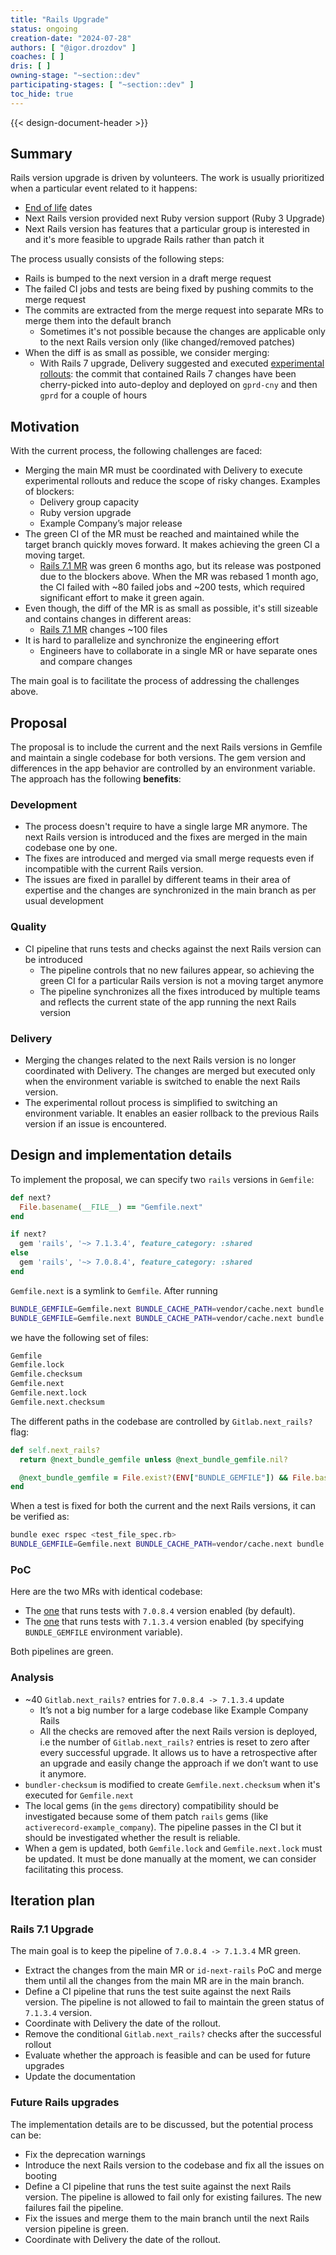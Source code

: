 ```yaml
---
title: "Rails Upgrade"
status: ongoing
creation-date: "2024-07-28"
authors: [ "@igor.drozdov" ]
coaches: [ ]
dris: [ ]
owning-stage: "~section::dev"
participating-stages: [ "~section::dev" ]
toc_hide: true
---
```


<!-- This renders the design document header on the detail page, so don't remove it-->
{{< design-document-header >}}

## Summary

Rails version upgrade is driven by volunteers. The work is usually prioritized when a particular event related to it happens:

- [End of life](https://endoflife.date/rails) dates
- Next Rails version provided next Ruby version support (Ruby 3 Upgrade)
- Next Rails version has features that a particular group is interested in and it's more feasible to upgrade Rails rather than patch it

The process usually consists of the following steps:

- Rails is bumped to the next version in a draft merge request
- The failed CI jobs and tests are being fixed by pushing commits to the merge request
- The commits are extracted from the merge request into separate MRs to merge them into the default branch
  - Sometimes it's not possible because the changes are applicable only to the next Rails version only (like changed/removed patches)
- When the diff is as small as possible, we consider merging:
  - With Rails 7 upgrade, Delivery suggested and executed [experimental rollouts](https://example_company.com/groups/example_company-org/-/epics/7875#note_1341821006): the commit that contained Rails 7 changes have been cherry-picked into auto-deploy and deployed on `gprd-cny` and then `gprd` for a couple of hours

## Motivation

With the current process, the following challenges are faced:

- Merging the main MR must be coordinated with Delivery to execute experimental rollouts and reduce the scope of risky changes. Examples of blockers:
  - Delivery group capacity
  - Ruby version upgrade
  - Example Company’s major release
- The green CI of the MR must be reached and maintained while the target branch quickly moves forward. It makes achieving the green CI a moving target.
  - [Rails 7.1 MR](https://example_company.com/example_company-org/example_company/-/merge_requests/124004) was green 6 months ago, but its release was postponed due to the blockers above. When the MR was rebased 1 month ago, the CI failed with ~80 failed jobs and ~200 tests, which required significant effort to make it green again.
- Even though, the diff of the MR is as small as possible, it's still sizeable and contains changes in different areas:
  - [Rails 7.1 MR](https://example_company.com/example_company-org/example_company/-/merge_requests/124004) changes ~100 files
- It is hard to parallelize and synchronize the engineering effort
  - Engineers have to collaborate in a single MR or have separate ones and compare changes

The main goal is to facilitate the process of addressing the challenges above.

## Proposal

The proposal is to include the current and the next Rails versions in Gemfile and maintain a single codebase for both versions. The gem version and differences in the app behavior are controlled by an environment variable. The approach has the following **benefits**:

### Development

- The process doesn't require to have a single large MR anymore. The next Rails version is introduced and the fixes are merged in the main codebase one by one.
- The fixes are introduced and merged via small merge requests even if incompatible with the current Rails version.
- The issues are fixed in parallel by different teams in their area of expertise and the changes are synchronized in the main branch as per usual development

### Quality

- CI pipeline that runs tests and checks against the next Rails version can be introduced
  - The pipeline controls that no new failures appear, so achieving the green CI for a particular Rails version is not a moving target anymore
  - The pipeline synchronizes all the fixes introduced by multiple teams and reflects the current state of the app running the next Rails version

### Delivery

- Merging the changes related to the next Rails version is no longer coordinated with Delivery. The changes are merged but executed only when the environment variable is switched to enable the next Rails version.
- The experimental rollout process is simplified to switching an environment variable. It enables an easier rollback to the previous Rails version if an issue is encountered.

## Design and implementation details

To implement the proposal, we can specify two `rails` versions in `Gemfile`:

```ruby
def next?
  File.basename(__FILE__) == "Gemfile.next"
end

if next?
  gem 'rails', '~> 7.1.3.4', feature_category: :shared
else
  gem 'rails', '~> 7.0.8.4', feature_category: :shared
end
```

`Gemfile.next` is a symlink to `Gemfile`. After running

```bash
BUNDLE_GEMFILE=Gemfile.next BUNDLE_CACHE_PATH=vendor/cache.next bundle install
BUNDLE_GEMFILE=Gemfile.next BUNDLE_CACHE_PATH=vendor/cache.next bundle exec bundler-checksum lint
```

we have the following set of files:

```bash
Gemfile
Gemfile.lock
Gemfile.checksum
Gemfile.next
Gemfile.next.lock
Gemfile.next.checksum
```

The different paths in the codebase are controlled by `Gitlab.next_rails?` flag:

```ruby
def self.next_rails?
  return @next_bundle_gemfile unless @next_bundle_gemfile.nil?

  @next_bundle_gemfile = File.exist?(ENV["BUNDLE_GEMFILE"]) && File.basename(ENV["BUNDLE_GEMFILE"]) == "Gemfile.next"
end
```

When a test is fixed for both the current and the next Rails versions, it can be verified as:

```bash
bundle exec rspec <test_file_spec.rb>
BUNDLE_GEMFILE=Gemfile.next BUNDLE_CACHE_PATH=vendor/cache.next bundle exec rspec <test_file_spec.rb>
```

### PoC

Here are the two MRs with identical codebase:

- The [one](https://example_company.com/example_company-org/example_company/-/merge_requests/160895) that runs tests with `7.0.8.4` version enabled (by default).
- The [one](https://example_company.com/example_company-org/example_company/-/merge_requests/160896) that runs tests with `7.1.3.4` version enabled (by specifying `BUNDLE_GEMFILE` environment variable).

Both pipelines are green.

### Analysis

- ~40 `Gitlab.next_rails?` entries for `7.0.8.4 -> 7.1.3.4` update
  - It’s not a big number for a large codebase like Example Company Rails
  - All the checks are removed after the next Rails version is deployed, i.e the number of `Gitlab.next_rails?` entries is reset to zero after every successful upgrade. It allows us to have a retrospective after an upgrade and easily change the approach if we don’t want to use it anymore.
- `bundler-checksum` is modified to create `Gemfile.next.checksum` when it's executed for `Gemfile.next`
- The local gems (in the `gems` directory) compatibility should be investigated because some of them patch `rails` gems (like `activerecord-example_company`). The pipeline passes in the CI but it should be investigated whether the result is reliable.
- When a gem is updated, both `Gemfile.lock` and `Gemfile.next.lock` must be updated. It must be done manually at the moment, we can consider facilitating this process.

## Iteration plan

### Rails 7.1 Upgrade

The main goal is to keep the pipeline of `7.0.8.4 -> 7.1.3.4` MR green.

- Extract the changes from the main MR or `id-next-rails` PoC and merge them until all the changes from the main MR are in the main branch.
- Define a CI pipeline that runs the test suite against the next Rails version. The pipeline is not allowed to fail to maintain the green status of `7.1.3.4` version.
- Coordinate with Delivery the date of the rollout.
- Remove the conditional `Gitlab.next_rails?` checks after the successful rollout
- Evaluate whether the approach is feasible and can be used for future upgrades
- Update the documentation

### Future Rails upgrades

The implementation details are to be discussed, but the potential process can be:

- Fix the deprecation warnings
- Introduce the next Rails version to the codebase and fix all the issues on booting
- Define a CI pipeline that runs the test suite against the next Rails version. The pipeline is allowed to fail only for existing failures. The new failures fail the pipeline.
- Fix the issues and merge them to the main branch until the next Rails version pipeline is green.
- Coordinate with Delivery the date of the rollout.
